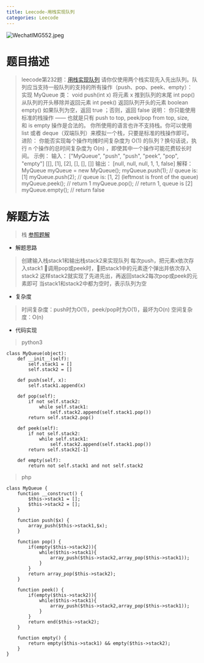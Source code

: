 ```yaml
---
title: Leecode-用栈实现队列
categories: Leecode
---
```

![WechatIMG552.jpeg](https://upload-images.jianshu.io/upload_images/15325592-9e547830c273535e.jpeg?imageMogr2/auto-orient/strip%7CimageView2/2/w/1240)
<!-- more -->

#  题目描述

> leecode第232题：[用栈实现队列](https://leetcode-cn.com/problems/implement-queue-using-stacks/)
请你仅使用两个栈实现先入先出队列。队列应当支持一般队列的支持的所有操作（push、pop、peek、empty）：
实现 MyQueue 类：
void push(int x) 将元素 x 推到队列的末尾
int pop() 从队列的开头移除并返回元素
int peek() 返回队列开头的元素
boolean empty() 如果队列为空，返回 true ；否则，返回 false
说明：
你只能使用标准的栈操作 —— 也就是只有 push to top, peek/pop from top, size, 和 is empty 操作是合法的。
你所使用的语言也许不支持栈。你可以使用 list 或者 deque（双端队列）来模拟一个栈，只要是标准的栈操作即可。
进阶：
你能否实现每个操作均摊时间复杂度为 O(1) 的队列？换句话说，执行 n 个操作的总时间复杂度为 O(n) ，即使其中一个操作可能花费较长时间。
示例：
输入：
["MyQueue", "push", "push", "peek", "pop", "empty"]
[[], [1], [2], [], [], []]
输出：
[null, null, null, 1, 1, false]
解释：
MyQueue myQueue = new MyQueue();
myQueue.push(1); // queue is: [1]
myQueue.push(2); // queue is: [1, 2] (leftmost is front of the queue)
myQueue.peek(); // return 1
myQueue.pop(); // return 1, queue is [2]
myQueue.empty(); // return false

#  解题方法

> 栈
[参照题解](https://leetcode-cn.com/problems/implement-queue-using-stacks/solution/dong-hua-jiang-jie-ru-he-shi-yong-liang-6g7ub/)

- 解题思路 
 
> 创建输入栈stack1和输出栈stack2来实现队列
每次push，把元素x依次存入stack1
调用pop或peek时，把stack1中的元素逐个弹出并依次存入stack2
这样stack2就实现了先进先出，再返回stack2每次pop或peek的元素即可
当stack1和stack2中都为空时，表示队列为空

- 复杂度

> 时间复杂度：push时为O(1)，peek/pop时为O(1)，最坏为O(n)
空间复杂度：O(n)

- 代码实现

> python3

```
class MyQueue(object):
    def __init__(self):
        self.stack1 = []
        self.stack2 = []

    def push(self, x):
        self.stack1.append(x)

    def pop(self):
        if not self.stack2:
            while self.stack1:
                self.stack2.append(self.stack1.pop())
        return self.stack2.pop()

    def peek(self):
        if not self.stack2:
            while self.stack1:
                self.stack2.append(self.stack1.pop())
        return self.stack2[-1]

    def empty(self):
        return not self.stack1 and not self.stack2
```

> php

```
class MyQueue {
    function __construct() {
        $this->stack1 = [];
        $this->stack2 = [];
    }

    function push($x) {
        array_push($this->stack1,$x);
    }

    function pop() {
        if(empty($this->stack2)){
            while($this->stack1){
                array_push($this->stack2,array_pop($this->stack1));
            }
        }
        return array_pop($this->stack2);
    }

    function peek() {
        if(empty($this->stack2)){
            while($this->stack1){
                array_push($this->stack2,array_pop($this->stack1));
            }
        }
        return end($this->stack2);
    }

    function empty() {
        return empty($this->stack1) && empty($this->stack2);
    }
}
```



